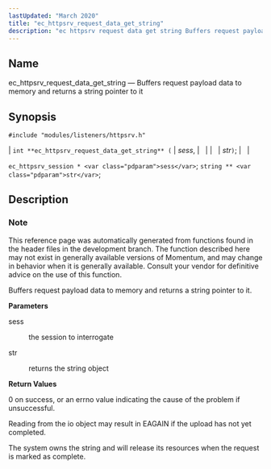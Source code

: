 ```yaml
---
lastUpdated: "March 2020"
title: "ec_httpsrv_request_data_get_string"
description: "ec httpsrv request data get string Buffers request payload data to memory and returns a string pointer to it int ec httpsrv request data get string sess str ec httpsrv session sess string str This reference page was automatically generated from functions found in the header files in the development..."
---
```


<a name="apis.ec_httpsrv_request_data_get_string"></a> 
## Name

ec_httpsrv_request_data_get_string — Buffers request payload data to memory and returns a string pointer to it

## Synopsis

`#include "modules/listeners/httpsrv.h"`

| `int **ec_httpsrv_request_data_get_string** (` | <var class="pdparam">sess</var>, |   |
|   | <var class="pdparam">str</var>`)`; |   |

`ec_httpsrv_session * <var class="pdparam">sess</var>`;
`string ** <var class="pdparam">str</var>`;<a name="idp52808560"></a> 
## Description

### Note

This reference page was automatically generated from functions found in the header files in the development branch. The function described here may not exist in generally available versions of Momentum, and may change in behavior when it is generally available. Consult your vendor for definitive advice on the use of this function.

Buffers request payload data to memory and returns a string pointer to it.

**<a name="idp52811472"></a> Parameters**

<dl class="variablelist">

<dt>sess</dt>

<dd>

the session to interrogate

</dd>

<dt>str</dt>

<dd>

returns the string object

</dd>

</dl>

**<a name="idp52816032"></a> Return Values**

0 on success, or an errno value indicating the cause of the problem if unsuccessful.

Reading from the io object may result in EAGAIN if the upload has not yet completed.

The system owns the string and will release its resources when the request is marked as complete.